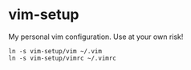 # vim-setup
My personal vim configuration. Use at your own risk!

``` 
ln -s vim-setup/vim ~/.vim
ln -s vim-setup/vimrc ~/.vimrc
```
